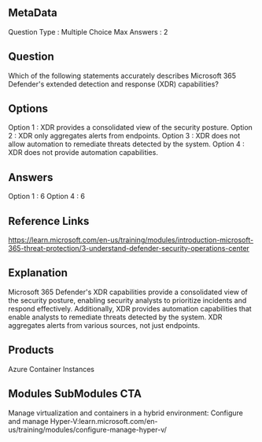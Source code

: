 ## MetaData
Question Type : Multiple Choice
Max Answers : 2 

## Question
Which of the following statements accurately describes Microsoft 365 Defender's extended detection and response (XDR) capabilities? 

## Options
Option 1 : XDR provides a consolidated view of the security posture. 
Option 2 : XDR only aggregates alerts from endpoints. 
Option 3 : XDR does not allow automation to remediate threats detected by the system. 
Option 4 : XDR does not provide automation capabilities. 
 
## Answers
Option 1 : 6
Option 4 : 6

## Reference Links
https://learn.microsoft.com/en-us/training/modules/introduction-microsoft-365-threat-protection/3-understand-defender-security-operations-center

## Explanation
Microsoft 365 Defender's XDR capabilities provide a consolidated view of the security posture, enabling security analysts to prioritize incidents and respond effectively. Additionally, XDR provides automation capabilities that enable analysts to remediate threats detected by the system. XDR aggregates alerts from various sources, not just endpoints.

## Products
Azure Container Instances
 
## Modules SubModules CTA
Manage virtualization and containers in a hybrid environment: Configure and manage Hyper-V:learn.microsoft.com/en-us/training/modules/configure-manage-hyper-v/












